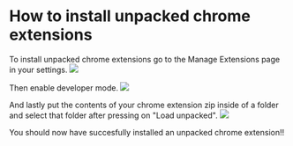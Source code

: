 # How to install unpacked chrome extensions

To install unpacked chrome extensions go to the Manage Extensions page in your settings.
![](https://github.com/Memez4Life7/MeowMonitor/blob/main/InstallationImages/first_step.png?raw=true)

Then enable developer mode.
![](https://github.com/Memez4Life7/MeowMonitor/blob/main/InstallationImages/second_step.png?raw=true)

And lastly put the contents of your chrome extension zip inside of a folder and select that folder after pressing on "Load unpacked".
![](https://github.com/Memez4Life7/MeowMonitor/blob/main/InstallationImages/third_step.png?raw=true)

You should now have succesfully installed an unpacked chrome extension!!